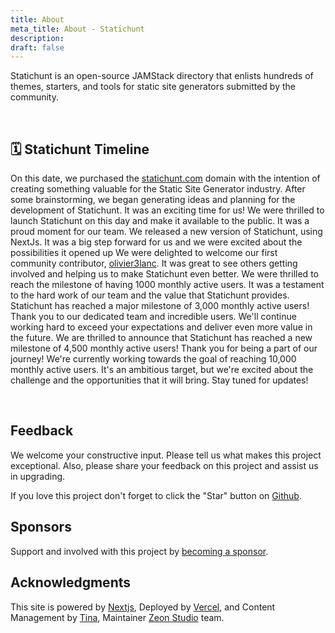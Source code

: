 ```yaml
---
title: About
meta_title: About - Statichunt
description:
draft: false
---
```


Statichunt is an open-source JAMStack directory that enlists hundreds of themes, starters, and tools for static site generators submitted by the community.

<br/>

## 🗓️ Statichunt Timeline

<Timeline>

<Event date="" title=" 🌐 Domain Purchased - 11th December 2019  "> On this date, we purchased the <a href="https://statichunt.com/" target="_blank">statichunt.com</a> domain with the intention of creating something valuable for the Static Site Generator industry. </Event>
<Event date="" title=" 💡 Idea Generation and Planning - 20th September 2021 "> After some brainstorming, we began generating ideas and planning for the development of Statichunt. It was an exciting time for us! </Event>
<Event date="" title=" 🚀 Launched Statichunt - 10th January 2022 ">We were thrilled to launch Statichunt on this day and make it available to the public. It was a proud moment for our team.</Event>
<Event date="" title=" 🚀  NextJs Version Released - 1st September 2022 "> We released a new version of Statichunt, using NextJs. It was a big step forward for us and we were excited about the possibilities it opened up </Event>
<Event date="" title=" 🪄 First Contributor - 6th September 2022 "> We were delighted to welcome our first community contributor, <a href="https://github.com/olivier3lanc" target="_blank">olivier3lanc</a>. It was great to see others getting involved and helping us to make Statichunt even better. </Event>
<Event date="" title=" 🏆 1,000 Monthly Users Milestone - 29th January 2023 "> We were thrilled to reach the milestone of having 1000 monthly active users. It was a testament to the hard work of our team and the value that Statichunt provides. </Event>
<Event date="" title=" 🏆 3,000 Monthly Users Milestone - 25th May 2023 "> Statichunt has reached a major milestone of 3,000 monthly active users! Thank you to our dedicated team and incredible users. We'll continue working hard to exceed your expectations and deliver even more value in the future.</Event>
<Event date="" title=" 🏆 4,500 Monthly Users Milestone - 20th September 2023 "> We are thrilled to announce that Statichunt has reached a new milestone of 4,500 monthly active users! Thank you for being a part of our journey!</Event>
<Event date="" title=" 🎯 10,000 Monthly Users Milestone (Loading....)  ">We're currently working towards the goal of reaching 10,000 monthly active users. It's an ambitious target, but we're excited about the challenge and the opportunities that it will bring. Stay tuned for updates!</Event>

</Timeline>

<br/>

## Feedback

We welcome your constructive input. Please tell us what makes this project exceptional. Also, please share your feedback on this project and assist us in upgrading.

If you love this project don't forget to click the "Star" button on [Github](https://github.com/statichunt/statichunt).

## Sponsors

Support and involved with this project by [becoming a sponsor](/become-a-sponsor).

## Acknowledgments

This site is powered by <a href="https://nextjs.org/" target="_blank" rel="nofollow noopener noreferrer">Nextjs</a>, Deployed by <a href="https://vercel.com/" target="_blank" rel="nofollow noopener noreferrer">Vercel</a>, and Content Management by <a href="https://tina.io/" target="_blank" rel="nofollow noopener noreferrer">Tina</a>, Maintainer <a href="https://zeon.studio/" target="_blank">Zeon Studio</a> team.
